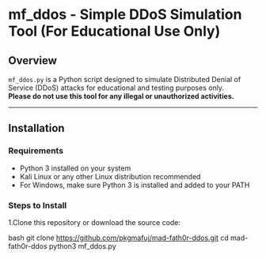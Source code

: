 # mf_ddos - Simple DDoS Simulation Tool (For Educational Use Only)

## Overview

`mf_ddos.py` is a Python script designed to simulate Distributed Denial of Service (DDoS) attacks for educational and testing purposes only.  
**Please do not use this tool for any illegal or unauthorized activities.**

---

## Installation

### Requirements

- Python 3 installed on your system  
- Kali Linux or any other Linux distribution recommended  
- For Windows, make sure Python 3 is installed and added to your PATH

### Steps to Install

1.Clone this repository or download the source code: 

bash
git clone https://github.com/pkgmafuj/mad-fath0r-ddos.git
cd mad-fath0r-ddos
python3 mf_ddos.py



